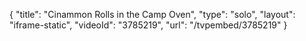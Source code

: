 {
    "title": "Cinammon Rolls in the Camp Oven",
    "type": "solo",
    "layout": "iframe-static",
    "videoId": "3785219",
    "url": "\/tvpembed\/3785219"
}